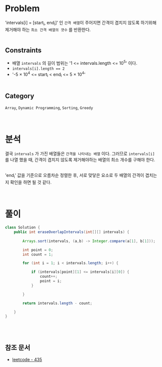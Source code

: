 # Problem
'intervals[i] = [start<sub>i</sub>, end<sub>i</sub>]' 인 `간격 배열`이 주어지면 간격이 겹치지 않도록 하기위해 제거해야 하는 `최소 간격 배열의 갯수` 를 반환한다.
<br/><br/>

## Constraints
- 배열 `intervals` 의 길이 범위는 '1 <= intervals.length <= 10<sup>5</sup>' 이다.
- `intervals[i].length == 2`
- '-5 × 10<sup>4</sup> <= start<sub>i</sub> < end<sub>i</sub> <= 5 × 10<sup>4</sup>'
<br/><br/>

## Category
`Array`, `Dynamic Programming`, `Sorting`, `Greedy`
<br/><br/><br/>

# 분석
결국 `intervals` 가 가진 배열들은 `간격을 나타내는 배열` 이다. 그러므로 `intervals[i]` 를 나열 했을 때, 간격이 겹치지 않도록 제거해야하는 배열의 최소 개수를 구해야 한다.
<br/><br/>

'end<sub>i</sub>' 값을 기준으로 오름차순 정렬한 후, 서로 맞닿은 요소로 두 배열의 간격이 겹치는지 확인을 하면 될 것 같다.
<br/><br/><br/>

# 풀이
```java
class Solution {
    public int eraseOverlapIntervals(int[][] intervals) {
    
        Arrays.sort(intervals, (a,b) -> Integer.compare(a[1], b[1]));

        int point = 0;
        int count = 1;

        for (int i = 1; i < intervals.length; i++) {

            if (intervals[point][1] <= intervals[i][0]) {
                count++;
                point = i;
            }

        }

        return intervals.length - count;

    }
}
```
<br/><br/>

## 참조 문서
- [leetcode - 435](https://leetcode.com/problems/non-overlapping-intervals/)